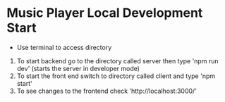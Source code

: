 Music Player Local Development Start
=================================================================
  * Use terminal to access directory

  1. To start backend go to the directory called server
    then type 'npm run dev' (starts the server in developer mode)
  2. To start the front end switch to directory called client
    and type 'npm start'
  3. To see changes to the frontend check 'http://localhost:3000/'
